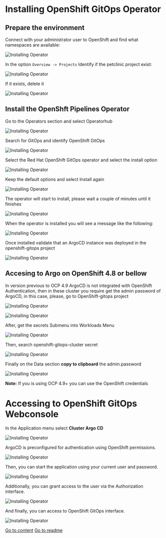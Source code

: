 # Installing OpenShift GitOps Operator

## Prepare the environment

Connect with your administrator user to OpenShift and find what namespaces are available:

![Installing Operator](/img/installingA1.png "Installing Operator")

In the option `Overview -> Projects` Identify if the petclinic project exist:

![Installing Operator](/img/installingAB2.png "Installing Operator")

If it exists, delete it

![Installing Operator](/img/installingAB3.png "Installing Operator")

## Install the OpenShft Pipelines Operator

Go to the Operators section and select Operatorhub

![Installing Operator](/img/installingB2.png "Installing Operator")

Search for GitOps and identify OpenShift GitOps

![Installing Operator](/img/installingB3.png "Installing Operator")

Select the Red Hat OpenShift GitOps operator and select the install option

![Installing Operator](/img/installingC1.png "Installing Operator")

Keep the default options and select Install again

![Installing Operator](/img/installingC2.png "Installing Operator")

The operator will start to install, please wait a couple of minutes until it finishes

![Installing Operator](/img/installingC3.png "Installing Operator")

When the operator is installed you will see a message like the following:

![Installing Operator](/img/installingC4.png "Installing Operator")

Once installed validate that an ArgoCD instance was deployed in the openshift-gitops project

![Installing Operator](/img/installingC5.png "Installing Operator")

## Accesing to Argo on OpenShift 4.8 or bellow

In version previous to OCP 4.9 ArgoCD is not integrated with OpenShift Authentication, then in these cluster you require get the admin password of ArgoCD, in this case, please, go to OpenShift-gitops project

![Installing Operator](/img/installingE1.png "Installing Operator")

![Installing Operator](/img/installingE2.png "Installing Operator")

After, get the secrets Submenu into Workloads Menu

![Installing Operator](/img/installingE3.png "Installing Operator")

Then, search openshift-gitops-cluster secret

![Installing Operator](/img/installingE4.png "Installing Operator")

Finally on the Data section **copy to clipboard** the admin.password 

![Installing Operator](/img/installingE5.png "Installing Operator")

**Note:** If you is using OCP 4.9+ you can use the OpenShift credentials

# Accessing to OpenShift GitOps Webconsole

In the Application menu select **Cluster Argo CD**

![Installing Operator](/img/installingC6.png "Installing Operator")

ArgoCD is preconfigured for authentication using OpenShift permissions. 

![Installing Operator](/img/installingC7.png "Installing Operator")

Then, you can start the application using your current user and password.

![Installing Operator](/img/installingC8.png "Installing Operator")

Additionally, you can grant access to the user via the Authorization interface.

![Installing Operator](/img/installingD2.png "Installing Operator")

And finally, you can access to OpenShift GitOps interface.

![Installing Operator](/img/installingD3.png "Installing Operator")

[Go to content](content.md)
[Go to readme](../README.md)